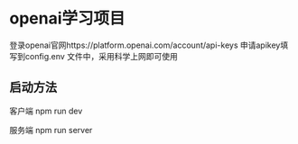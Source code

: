 # openai学习项目
登录openai官网https://platform.openai.com/account/api-keys 申请apikey填写到config\.env 文件中，采用科学上网即可使用

## 启动方法
客户端 npm run dev 

服务端 npm run server
